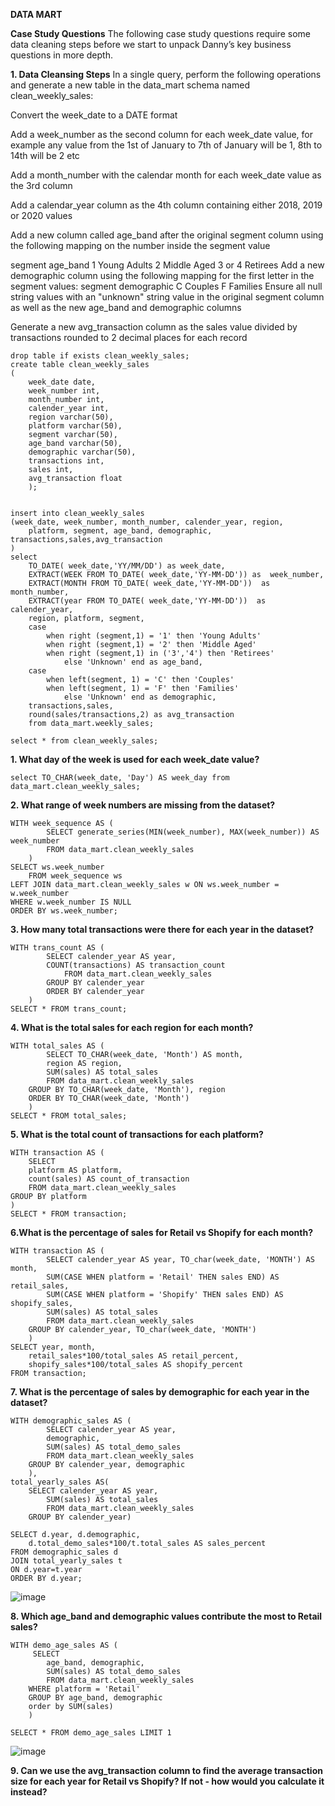 **DATA MART**

**Case Study Questions**
The following case study questions require some data cleaning steps before we start to unpack Danny’s key business questions in more depth.

**1. Data Cleansing Steps**
In a single query, perform the following operations and generate a new table in the data_mart schema named clean_weekly_sales:

Convert the week_date to a DATE format

Add a week_number as the second column for each week_date value, for example any value from the 1st of January to 7th of January will be 1, 8th to 14th will be 2 etc

Add a month_number with the calendar month for each week_date value as the 3rd column

Add a calendar_year column as the 4th column containing either 2018, 2019 or 2020 values

Add a new column called age_band after the original segment column using the following mapping on the number inside the segment value

segment	age_band
1	Young Adults
2	Middle Aged
3 or 4	Retirees
Add a new demographic column using the following mapping for the first letter in the segment values:
segment	demographic
C	Couples
F	Families
Ensure all null string values with an "unknown" string value in the original segment column as well as the new age_band and demographic columns

Generate a new avg_transaction column as the sales value divided by transactions rounded to 2 decimal places for each record

  	drop table if exists clean_weekly_sales;
	create table clean_weekly_sales
	(
		week_date date,
		week_number int,
		month_number int,
		calender_year int,
		region varchar(50),
		platform varchar(50),
		segment varchar(50),
		age_band varchar(50),
		demographic varchar(50),
		transactions int,
		sales int,
		avg_transaction float
		);


	insert into clean_weekly_sales
	(week_date, week_number, month_number, calender_year, region,
		platform, segment, age_band, demographic, transactions,sales,avg_transaction
	)
	select 
		TO_DATE( week_date,'YY/MM/DD') as week_date,
		EXTRACT(WEEK FROM TO_DATE( week_date,'YY-MM-DD')) as  week_number,
		EXTRACT(MONTH FROM TO_DATE( week_date,'YY-MM-DD'))  as  month_number,
		EXTRACT(year FROM TO_DATE( week_date,'YY-MM-DD'))  as  calender_year, 
		region, platform, segment, 
		case 
			when right (segment,1) = '1' then 'Young Adults'
			when right (segment,1) = '2' then 'Middle Aged'
			when right (segment,1) in ('3','4') then 'Retirees'
				else 'Unknown' end as age_band,
		case
			when left(segment, 1) = 'C' then 'Couples'
			when left(segment, 1) = 'F' then 'Families'
				else 'Unknown' end as demographic, 
 		transactions,sales,
		round(sales/transactions,2) as avg_transaction
		from data_mart.weekly_sales;

	select * from clean_weekly_sales;


**1. What day of the week is used for each week_date value?**


	select TO_CHAR(week_date, 'Day') AS week_day from data_mart.clean_weekly_sales;

**2. What range of week numbers are missing from the dataset?**

	WITH week_sequence AS (
    		SELECT generate_series(MIN(week_number), MAX(week_number)) AS week_number
    		FROM data_mart.clean_weekly_sales
		)
	SELECT ws.week_number
		FROM week_sequence ws
	LEFT JOIN data_mart.clean_weekly_sales w ON ws.week_number = w.week_number
	WHERE w.week_number IS NULL
	ORDER BY ws.week_number;


**3. How many total transactions were there for each year in the dataset?**


 	WITH trans_count AS (
    		SELECT calender_year AS year,
  			COUNT(transactions) AS transaction_count
    			FROM data_mart.clean_weekly_sales 
  			GROUP BY calender_year
  			ORDER BY calender_year
		)
	SELECT * FROM trans_count;

**4. What is the total sales for each region for each month?**

	WITH total_sales AS (
    		SELECT TO_CHAR(week_date, 'Month') AS month,
  			region AS region,
  			SUM(sales) AS total_sales
    		FROM data_mart.clean_weekly_sales 
  		GROUP BY TO_CHAR(week_date, 'Month'), region
  		ORDER BY TO_CHAR(week_date, 'Month')
		)
	SELECT * FROM total_sales;

 **5. What is the total count of transactions for each platform?**

 	WITH transaction AS (
    	SELECT 
	  	platform AS platform,
	  	count(sales) AS count_of_transaction
    	FROM data_mart.clean_weekly_sales 
  	GROUP BY platform
	)
	SELECT * FROM transaction;

 **6.What is the percentage of sales for Retail vs Shopify for each month?**

 	WITH transaction AS (
    		SELECT calender_year AS year, TO_char(week_date, 'MONTH') AS month,
  			SUM(CASE WHEN platform = 'Retail' THEN sales END) AS retail_sales,
  			SUM(CASE WHEN platform = 'Shopify' THEN sales END) AS shopify_sales,
  			SUM(sales) AS total_sales
    		FROM data_mart.clean_weekly_sales 
  		GROUP BY calender_year, TO_char(week_date, 'MONTH') 
		)
	SELECT year, month,
		retail_sales*100/total_sales AS retail_percent,
		shopify_sales*100/total_sales AS shopify_percent
	FROM transaction;


**7. What is the percentage of sales by demographic for each year in the dataset?**


	WITH demographic_sales AS (
    		SELECT calender_year AS year, 
 			demographic,
  			SUM(sales) AS total_demo_sales
    		FROM data_mart.clean_weekly_sales 
  		GROUP BY calender_year, demographic
		),
	total_yearly_sales AS(
  		SELECT calender_year AS year, 
  			SUM(sales) AS total_sales
    		FROM data_mart.clean_weekly_sales 
		GROUP BY calender_year)
  
	SELECT d.year, d.demographic,
		d.total_demo_sales*100/t.total_sales AS sales_percent
	FROM demographic_sales d
	JOIN total_yearly_sales t
	ON d.year=t.year
	ORDER BY d.year;

 ![image](https://github.com/user-attachments/assets/90fed1d8-7bae-45d9-86eb-5a2ff98e74fa)


 **8. Which age_band and demographic values contribute the most to Retail sales?**

 	WITH demo_age_sales AS (
   		 SELECT
 			age_band, demographic,
  			SUM(sales) AS total_demo_sales
    		FROM data_mart.clean_weekly_sales 
  		WHERE platform = 'Retail'
  		GROUP BY age_band, demographic
  		order by SUM(sales) 
		)
  
	SELECT * FROM demo_age_sales LIMIT 1

 ![image](https://github.com/user-attachments/assets/711e5de7-863b-450d-8f20-8e8b56594933)


 **9. Can we use the avg_transaction column to find the average transaction size for each year for Retail vs Shopify? If not - how would you calculate it instead?**

 

